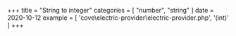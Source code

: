 +++
title = "String to integer"
categories = [ "number", "string" ]
date = 2020-10-12
example = [
   'cove\electric-provider\electric-provider.php', '(int)'
]
+++

